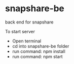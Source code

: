 # snapshare-be

back end for snapshare

To start server

-   Open terminal
-   cd into snapshare-be folder
-   run command: npm install
-   run command: npm start
